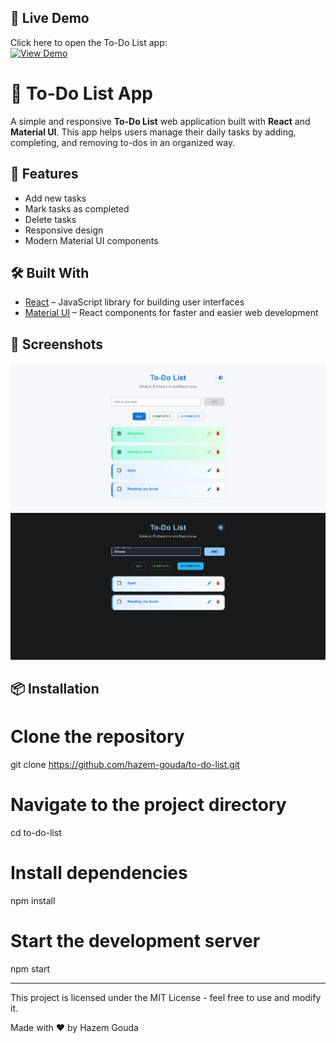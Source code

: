 ## 🚀 Live Demo

Click here to open the To-Do List app:  
[![View Demo](https://img.shields.io/badge/View-Demo-blue?style=for-the-badge)](https://hazem-gouda.github.io/to-do-list)



# 📝 To-Do List App

A simple and responsive **To-Do List** web application built with **React** and **Material UI**. This app helps users manage their daily tasks by adding, completing, and removing to-dos in an organized way.

## 🚀 Features

- Add new tasks
- Mark tasks as completed
- Delete tasks
- Responsive design
- Modern Material UI components

## 🛠️ Built With

- [React](https://reactjs.org/) – JavaScript library for building user interfaces
- [Material UI](https://mui.com/) – React components for faster and easier web development

## 📸 Screenshots

![All To-Do's (Light mode)](imgs/todo1.png)
![Incomplete To-Do's (Dark mode)](imgs/todo2.png)

## 📦 Installation

# Clone the repository
git clone https://github.com/hazem-gouda/to-do-list.git

# Navigate to the project directory
cd to-do-list

# Install dependencies
npm install

# Start the development server
npm start

---------------------------------------------------------------------------

This project is licensed under the MIT License - feel free to use and modify it.

Made with ❤️ by Hazem Gouda
